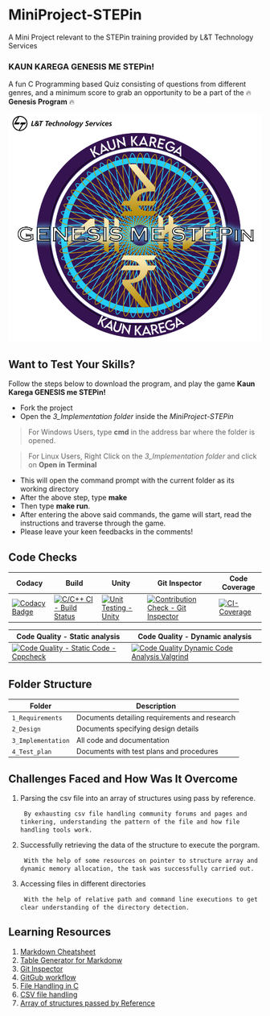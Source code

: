 # MiniProject-STEPin
A Mini Project relevant to the STEPin training provided by L&amp;T Technology Services

### KAUN KAREGA GENESIS ME STEPin! 
A fun C Programming based Quiz consisting of questions from different genres, and a minimum score to grab an opportunity to be a part of the :fire: **Genesis                   Program** :fire:


![MiniProject Intro Photo](./1_Requirements/kkgms.png)
 
## Want to Test Your Skills?
Follow the steps below to download the program, and play the game __Kaun Karega GENESIS me STEPin!__
- Fork the project
- Open the *3_Implementation folder* inside the *MiniProject-STEPin*
> For Windows Users, type **cmd** in the address bar where the folder is opened.

> For Linux Users, Right Click on the *3_Implementation folder* and click on **Open in Terminal**
- This will open the command prompt with the current folder as its working directory
- After the above step, type **make**
- Then type **make run**.
- After entering the above said commands, the game will start, read the instructions and traverse through the game.
- Please leave your keen feedbacks in the comments!


## Code Checks
| Codacy                                                                                                                                                                                                                                                                                   | Build                                                                                                                                                                                                  | Unity                                                                                                                                                                                               | Git Inspector                                                                                                                                                                                                                   | Code Coverage                                                                                                                                                                                          |
|------------------------------------------------------------------------------------------------------------------------------------------------------------------------------------------------------------------------------------------------------------------------------------------------|--------------------------------------------------------------------------------------------------------------------------------------------------------------------------------------------------------|-----------------------------------------------------------------------------------------------------------------------------------------------------------------------------------------------------|---------------------------------------------------------------------------------------------------------------------------------------------------------------------------------------------------------------------------------|--------------------------------------------------------------------------------------------------------------------------------------------------------------------------------------------------------|
| [![Codacy Badge](https://app.codacy.com/project/badge/Grade/1b619bacd8a048d9831adb38afdbb478)](https://www.codacy.com/gh/ParyaniSagar/MiniProject-STEPin/dashboard?utm_source=github.com&amp;utm_medium=referral&amp;utm_content=ParyaniSagar/MiniProject-STEPin&amp;utm_campaign=Badge_Grade) | [![C/C++ CI - Build Status](https://github.com/ParyaniSagar/MiniProject-STEPin/actions/workflows/c-cpp.yml/badge.svg)](https://github.com/ParyaniSagar/MiniProject-STEPin/actions/workflows/c-cpp.yml) | [![Unit Testing - Unity](https://github.com/ParyaniSagar/MiniProject-STEPin/actions/workflows/unity.yml/badge.svg)](https://github.com/ParyaniSagar/MiniProject-STEPin/actions/workflows/unity.yml) | [![Contribution Check - Git Inspector](https://github.com/ParyaniSagar/MiniProject-STEPin/actions/workflows/gitinspector.yml/badge.svg)](https://github.com/ParyaniSagar/MiniProject-STEPin/actions/workflows/gitinspector.yml) | [![CI-Coverage](https://github.com/ParyaniSagar/MiniProject-STEPin/actions/workflows/CI-coverage.yml/badge.svg)](https://github.com/ParyaniSagar/MiniProject-STEPin/actions/workflows/CI-coverage.yml) |

| Code Quality - Static analysis                                                                                                                                                                                             | Code Quality - Dynamic analysis                                                                                                                                                                                                                                          |
|----------------------------------------------------------------------------------------------------------------------------------------------------------------------------------------------------------------------------|--------------------------------------------------------------------------------------------------------------------------------------------------------------------------------------------------------------------------------------------------------------------------|
| [![Code Quality - Static Code - Cppcheck](https://github.com/ParyaniSagar/MiniProject-STEPin/actions/workflows/cppcheck.yml/badge.svg)](https://github.com/ParyaniSagar/MiniProject-STEPin/actions/workflows/cppcheck.yml) | [![Code Quality Dynamic Code Analysis Valgrind](https://github.com/ParyaniSagar/MiniProject-STEPin/actions/workflows/Code%20quality%20-%20Dynamic.yml/badge.svg)](https://github.com/ParyaniSagar/MiniProject-STEPin/actions/workflows/Code%20quality%20-%20Dynamic.yml) |


## Folder Structure
Folder             | Description
-------------------|----------------------------------------------
`1_Requirements`   | Documents detailing requirements and research
`2_Design`         | Documents specifying design details
`3_Implementation` | All code and documentation
`4_Test_plan`      | Documents with test plans and procedures




## Challenges Faced and How Was It Overcome

1. Parsing the csv file into an array of structures using pass by reference.
 
        By exhausting csv file handling community forums and pages and tinkering, understanding the pattern of the file and how file handling tools work.
2. Successfully retrieving the data of the structure to execute the porgram.
 
        With the help of some resources on pointer to structure array and dynamic memory allocation, the task was successfully carried out. 
3. Accessing files in different directories
 
        With the help of relative path and command line executions to get clear understanding of the directory detection.

## Learning Resources
1. [Markdown Cheatsheet](https://github.com/adam-p/markdown-here/wiki/Markdown-Cheatsheet)
2. [Table Generator for Markdonw](https://www.tablesgenerator.com/markdown_tables)
3. [Git Inspector](https://github.com/ejwa/gitinspector.git)
4. [GitGub workflow](https://docs.github.com/en/actions/learn-github-action)
5. [File Handling in C](https://www.geeksforgeeks.org/basics-file-handling-c/)
6. [CSV file handling](https://www.geeksforgeeks.org/relational-database-from-csv-files-in-c/)
7. [Array of structures passed by Reference](https://github.com/stepin654321/MiniProject_Template/tree/master/Example_Programs/programming_concpets/array_of_structures)


